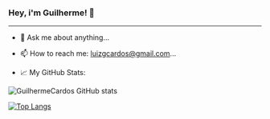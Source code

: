 ### Hey, i'm Guilherme! 👋
<hr>

- 💬 Ask me about anything...
- 📫 How to reach me: luizgcardos@gmail.com...


- 📈 My GitHub Stats:

![GuilhermeCardos GitHub stats](https://github-readme-stats-git-masterrstaa-rickstaa.vercel.app/api?username=GuilhermeCardos&&show_icons=true&theme=tokyonight)

[![Top Langs](https://github-readme-stats.vercel.app/api/top-langs/?username=GuilhermeCardos&layout=compact&&show_icons=true&theme=tokyonight)](https://github.com/GuilhermeCardos/github-readme-stats)

<!--
**GuilhermeCardos/GuilhermeCardos** is a ✨ _special_ ✨ repository because its `README.md` (this file) appears on your GitHub profile.

Here are some ideas to get you started:

- 🔭 I’m currently working on ...
- 🌱 I’m currently learning ...
- 👯 I’m looking to collaborate on ...
- 🤔 I’m looking for help with ...

- 😄 Pronouns: ...
- ⚡ Fun fact: ...
-->
